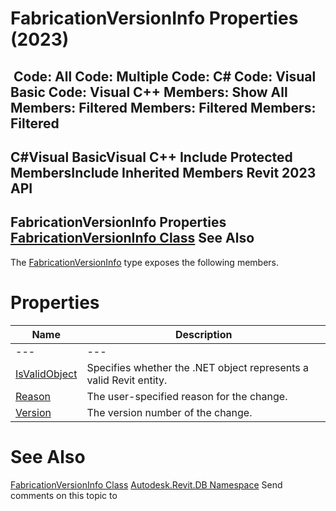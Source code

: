 # FabricationVersionInfo Properties (2023)

﻿
 Code: All Code: Multiple Code: C# Code: Visual Basic Code: Visual C++  Members: Show All Members: Filtered Members: Filtered Members: Filtered   
---  
C#Visual BasicVisual C++
Include Protected MembersInclude Inherited Members
Revit 2023 API  
---  
FabricationVersionInfo Properties  
[FabricationVersionInfo Class](7889317e-5dc1-11c0-be1c-8526b50efaee.md "FabricationVersionInfo Class") See Also  
---  
The [FabricationVersionInfo](7889317e-5dc1-11c0-be1c-8526b50efaee.md "FabricationVersionInfo Class") type exposes the following members.
# Properties
| Name | Description |
| --- | --- |
| --- | --- | --- |
| [IsValidObject](b708b2a9-ccda-b218-df51-0cc666a674e8.md "IsValidObject Property") | Specifies whether the .NET object represents a valid Revit entity. |
| [Reason](f428d1e8-09e0-4d4e-0832-f1459c762a6e.md "Reason Property") | The user-specified reason for the change. |
| [Version](4b70dcc7-8e87-ac75-9803-f34276043372.md "Version Property") | The version number of the change. |

# See Also
[FabricationVersionInfo Class](7889317e-5dc1-11c0-be1c-8526b50efaee.md "FabricationVersionInfo Class")
[Autodesk.Revit.DB Namespace](87546ba7-461b-c646-cbb1-2cb8f5bff8b2.md "Autodesk.Revit.DB Namespace")
Send comments on this topic to 